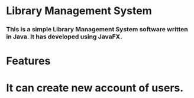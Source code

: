 # Library Management System

### This is a simple Library Management System software written in Java. It has developed using JavaFX.






# Features

# It can create new account of users.
